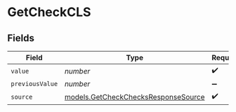 # GetCheckCLS


## Fields

| Field                                                                            | Type                                                                             | Required                                                                         | Description                                                                      |
| -------------------------------------------------------------------------------- | -------------------------------------------------------------------------------- | -------------------------------------------------------------------------------- | -------------------------------------------------------------------------------- |
| `value`                                                                          | *number*                                                                         | :heavy_check_mark:                                                               | N/A                                                                              |
| `previousValue`                                                                  | *number*                                                                         | :heavy_minus_sign:                                                               | N/A                                                                              |
| `source`                                                                         | [models.GetCheckChecksResponseSource](../models/getcheckchecksresponsesource.md) | :heavy_check_mark:                                                               | N/A                                                                              |